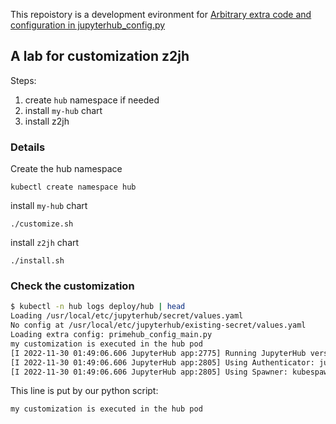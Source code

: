 This repoistory is a development evironment for [Arbitrary extra code and configuration in jupyterhub_config.py](https://z2jh.jupyter.org/en/stable/administrator/advanced.html#arbitrary-extra-code-and-configuration-in-jupyterhub-config-py)

## A lab for customization z2jh

Steps:
1. create `hub` namespace if needed
2. install `my-hub` chart 
3. install z2jh

### Details

Create the hub namespace

```
kubectl create namespace hub
```

install `my-hub` chart

```
./customize.sh
```

install `z2jh` chart

```
./install.sh
```

### Check the customization 

```bash
$ kubectl -n hub logs deploy/hub | head
Loading /usr/local/etc/jupyterhub/secret/values.yaml
No config at /usr/local/etc/jupyterhub/existing-secret/values.yaml
Loading extra config: primehub_config_main.py
my customization is executed in the hub pod
[I 2022-11-30 01:49:06.606 JupyterHub app:2775] Running JupyterHub version 3.0.0
[I 2022-11-30 01:49:06.606 JupyterHub app:2805] Using Authenticator: jupyterhub.auth.DummyAuthenticator-3.0.0
[I 2022-11-30 01:49:06.606 JupyterHub app:2805] Using Spawner: kubespawner.spawner.KubeSpawner-4.2.0
```

This line is put by our python script:

```
my customization is executed in the hub pod
```